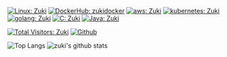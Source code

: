 [![Linux: Zuki](https://img.shields.io/badge/Redhat-black?logo=redhat&logoColor=red)](https://www.redhat.com/)
[![DockerHub: zukidocker](https://img.shields.io/badge/docker-black?logo=docker&logoColor=blue)](https://hub.docker.com/u/zukidocker)
[![aws: Zuki](https://img.shields.io/badge/aws-black?logo=AmazonAWS&logoColor=yellow)](https://aws.amazon.com/)
[![kubernetes: Zuki](https://img.shields.io/badge/kubernetes-blue?logo=kubernetes&logoColor=white)](https://kubernetes.io/)
[![golang: Zuki](https://img.shields.io/badge/golang-blue?logo=go&logoColor=white)](https://go.dev/)
[![C: Zuki](https://img.shields.io/badge/C%20programming-white?logo=c&logoColor=purple)](https://www.gnu.org/software/gnu-c-manual/)
[![Java: Zuki](https://img.shields.io/badge/Java-black?logo=openjdk&logoColor=white)](https://www.java.com/)

[![Total Visitors: Zuki](https://komarev.com/ghpvc/?username=zukigit&color=green&style=plastic)](https://github.com/zukigit)
[![Github](https://img.shields.io/github/followers/zukigit?label=Follow&style=social)](https://github.com/zukigit)

![Top Langs](https://github-readme-stats.vercel.app/api/top-langs/?username=zukigit&hide=html)
![zuki's github stats](https://github-readme-stats.vercel.app/api?username=zukigit&show_icons=true&count_private=true&line_height=40)
